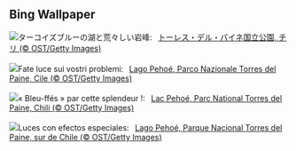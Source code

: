 ## Bing Wallpaper
![](https://www.bing.com/th?id=OHR.LagoPehoe_JA-JP3134234118_UHD.jpg&w=1000)ターコイズブルーの湖と荒々しい岩峰:&nbsp;&ensp;[トーレス・デル・パイネ国立公園, チリ (© OST/Getty Images)](https://www.bing.com/th?id=OHR.LagoPehoe_JA-JP3134234118_UHD.jpg)
<br><br/>
![](https://www.bing.com/th?id=OHR.LagoPehoe_IT-IT9495444218_UHD.jpg&w=1000)Fate luce sui vostri problemi:&nbsp;&ensp;[Lago Pehoé, Parco Nazionale Torres del Paine, Cile (© OST/Getty Images)](https://www.bing.com/th?id=OHR.LagoPehoe_IT-IT9495444218_UHD.jpg)
<br><br/>
![](https://www.bing.com/th?id=OHR.LagoPehoe_FR-FR2057744557_UHD.jpg&w=1000)« Bleu-ffés » par cette splendeur !:&nbsp;&ensp;[Lac Pehoé, Parc National Torres del Paine, Chili (© OST/Getty Images)](https://www.bing.com/th?id=OHR.LagoPehoe_FR-FR2057744557_UHD.jpg)
<br><br/>
![](https://www.bing.com/th?id=OHR.LagoPehoe_ES-ES5224775398_UHD.jpg&w=1000)Luces con efectos especiales:&nbsp;&ensp;[Lago Pehoé, Parque Nacional Torres del Paine, sur de Chile (© OST/Getty Images)](https://www.bing.com/th?id=OHR.LagoPehoe_ES-ES5224775398_UHD.jpg)
<br><br/>
